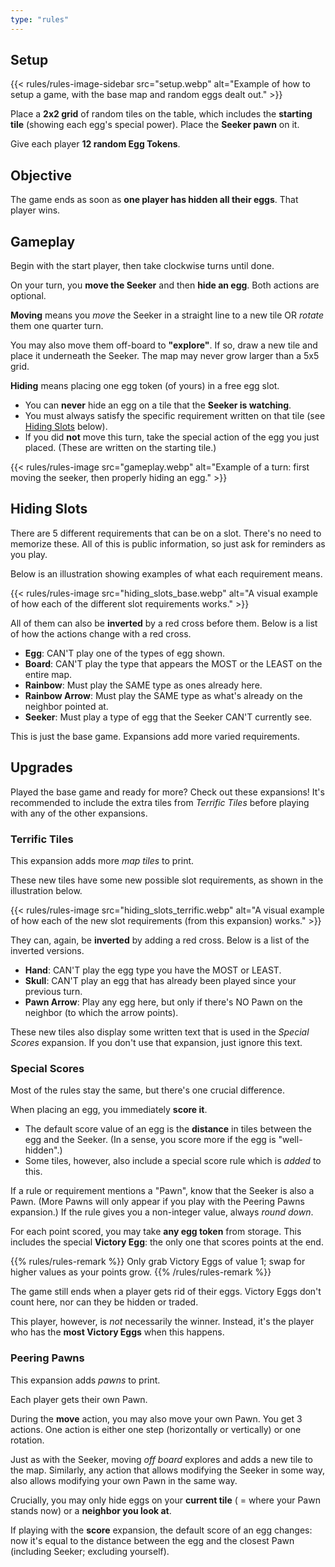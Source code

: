 ```yaml
---
type: "rules"
---
```


## Setup

{{< rules/rules-image-sidebar src="setup.webp" alt="Example of how to setup a game, with the base map and random eggs dealt out." >}}

Place a **2x2 grid** of random tiles on the table, which includes the **starting tile** (showing each egg's special power). Place the **Seeker pawn** on it.

Give each player **12 random Egg Tokens**.



## Objective

The game ends as soon as **one player has hidden all their eggs**. That player wins.


## Gameplay

Begin with the start player, then take clockwise turns until done.

On your turn, you **move the Seeker** and then **hide an egg**. Both actions are optional.

**Moving** means you _move_ the Seeker in a straight line to a new tile OR _rotate_ them one quarter turn. 

You may also move them off-board to **"explore"**. If so, draw a new tile and place it underneath the Seeker. The map may never grow larger than a 5x5 grid.

**Hiding** means placing one egg token (of yours) in a free egg slot.
* You can **never** hide an egg on a tile that the **Seeker is watching**.
* You must always satisfy the specific requirement written on that tile (see [Hiding Slots](#slots) below).
* If you did **not** move this turn, take the special action of the egg you just placed. (These are written on the starting tile.)

{{< rules/rules-image src="gameplay.webp" alt="Example of a turn: first moving the seeker, then properly hiding an egg." >}}


## Hiding Slots

There are 5 different requirements that can be on a slot. There's no need to memorize these. All of this is public information, so just ask for reminders as you play.

Below is an illustration showing examples of what each requirement means.

{{< rules/rules-image src="hiding_slots_base.webp" alt="A visual example of how each of the different slot requirements works." >}}

All of them can also be **inverted** by a red cross before them. Below is a list of how the actions change with a red cross. 

* **Egg**: CAN'T play one of the types of egg shown.
* **Board**: CAN'T play the type that appears the MOST or the LEAST on the entire map.
* **Rainbow**: Must play the SAME type as ones already here.
* **Rainbow Arrow**: Must play the SAME type as what's already on the neighbor pointed at.
* **Seeker**: Must play a type of egg that the Seeker CAN'T currently see.

This is just the base game. Expansions add more varied requirements.


## Upgrades

Played the base game and ready for more? Check out these expansions! It's recommended to include the extra tiles from _Terrific Tiles_ before playing with any of the other expansions.

### Terrific Tiles

This expansion adds more _map tiles_ to print. 

These new tiles have some new possible slot requirements, as shown in the illustration below.

{{< rules/rules-image src="hiding_slots_terrific.webp" alt="A visual example of how each of the new slot requirements (from this expansion) works." >}}

They can, again, be **inverted** by adding a red cross. Below is a list of the inverted versions.

* **Hand**: CAN'T play the egg type you have the MOST or LEAST.
* **Skull**: CAN'T play an egg that has already been played since your previous turn. 
* **Pawn Arrow**: Play any egg here, but only if there's NO Pawn on the neighbor (to which the arrow points).

<!--- @SKULL: possible addition to rule => You may **never** take its action, though. --->

These new tiles also display some written text that is used in the _Special Scores_ expansion. If you don't use that expansion, just ignore this text.


### Special Scores

Most of the rules stay the same, but there's one crucial difference.

When placing an egg, you immediately **score it**.

* The default score value of an egg is the **distance** in tiles between the egg and the Seeker. (In a sense, you score more if the egg is "well-hidden".)
* Some tiles, however, also include a special score rule which is _added_ to this.

If a rule or requirement mentions a "Pawn", know that the Seeker is also a Pawn. (More Pawns will only appear if you play with the Peering Pawns expansion.) If the rule gives you a non-integer value, always _round down_.

For each point scored, you may take **any egg token** from storage. This includes the special **Victory Egg**: the only one that scores points at the end. 

{{% rules/rules-remark %}}
Only grab Victory Eggs of value 1; swap for higher values as your points grow.
{{% /rules/rules-remark %}}

The game still ends when a player gets rid of their eggs. Victory Eggs don't count here, nor can they be hidden or traded.

This player, however, is _not_ necessarily the winner. Instead, it's the player who has the **most Victory Eggs** when this happens.


### Peering Pawns

This expansion adds _pawns_ to print.

Each player gets their own Pawn.

During the **move** action, you may also move your own Pawn. You get 3 actions. One action is either one step (horizontally or vertically) or one rotation.

Just as with the Seeker, moving _off board_ explores and adds a new tile to the map. Similarly, any action that allows modifying the Seeker in some way, also allows modifying your own Pawn in the same way.

Crucially, you may only hide eggs on your **current tile** ( = where your Pawn stands now) or a **neighbor you look at**.

If playing with the **score** expansion, the default score of an egg changes: now it's equal to the distance between the egg and the closest Pawn (including Seeker; excluding yourself).


